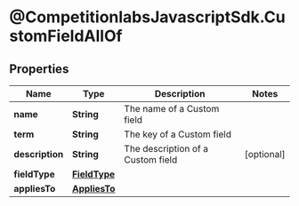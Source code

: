# @CompetitionlabsJavascriptSdk.CustomFieldAllOf

## Properties

Name | Type | Description | Notes
------------ | ------------- | ------------- | -------------
**name** | **String** | The name of a Custom field | 
**term** | **String** | The key of a Custom field | 
**description** | **String** | The description of a Custom field | [optional] 
**fieldType** | [**FieldType**](FieldType.md) |  | 
**appliesTo** | [**AppliesTo**](AppliesTo.md) |  | 


